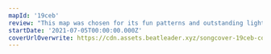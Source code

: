 ```yaml
---
mapId: '19ceb'
review: "This map was chosen for its fun patterns and outstanding lights! We'd like to thank ETAN for his years of service as an amazing mapper for the community."
startDate: '2021-07-05T00:00:00.000Z'
coverUrlOverwrite: https://cdn.assets.beatleader.xyz/songcover-19ceb-cover.jpg
---
```

